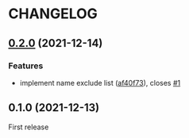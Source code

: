 # CHANGELOG

## [0.2.0](https://github.com/ABGEO/ylebich.js/compare/v0.1.0...v0.2.0) (2021-12-14)

### Features

* implement name exclude list ([af40f73](https://github.com/ABGEO/ylebich.js/commit/af40f7372ba5d784ad38c2f05b13261b21fed1ac)), closes [#1](https://github.com/ABGEO/ylebich.js/issues/1)

## 0.1.0 (2021-12-13)

First release
